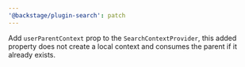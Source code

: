 ```yaml
---
'@backstage/plugin-search': patch
---
```


Add `userParentContext` prop to the `SearchContextProvider`, this added property does not create a local context and consumes the parent if it already exists.
